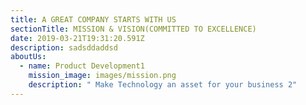 ```yaml
---
title: A GREAT COMPANY STARTS WITH US
sectionTitle: MISSION & VISION(COMMITTED TO EXCELLENCE)
date: 2019-03-21T19:31:20.591Z
description: sadsddaddsd
aboutUs:
  - name: Product Development1
    mission_image: images/mission.png
    description: " Make Technology an asset for your business 2"
---
```

